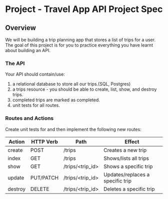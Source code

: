 # Project - Travel App API Project Spec


## Overview

We will be building a trip planning app that stores a list of trips for a user.
The goal of this project is for you to practice everything you have learnt about building an API.

### The API

Your API should contain/use:

1. a relational database to store all our trips.(SQL, Postgres)
2. a trips resource - you should be able to create, list, show, and destroy trips.
3. completed trips are marked as completed.
4. unit tests for all routes.


### Routes and Actions

Create unit tests for and then implement the following new routes:

| Action  	| HTTP Verb 	| Path             	| Effect                           	|
|---------	|-----------	|------------------	|----------------------------------	|
| create  	| POST      	| /trips           	| Creates a new trip               	|
| index   	| GET       	| /trips           	| Shows/lists all trips            	|
| show    	| GET       	| /trips/<trip_id> 	| Shows a specific trip            	|
| update  	| PUT/PATCH 	| /trips/<trip_id> 	| Updates/replaces a specific trip 	|
| destroy 	| DELETE    	| /trips/<trip_id> 	| Deletes a specific trip          	|




